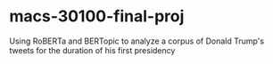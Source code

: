 # macs-30100-final-proj
Using RoBERTa and BERTopic to analyze a corpus of Donald Trump's tweets for the duration of his first presidency
